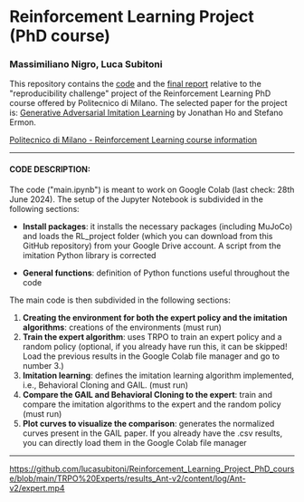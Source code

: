 # Reinforcement Learning Project (PhD course)
### Massimiliano Nigro, Luca Subitoni

This repository contains the [code](https://github.com/lucasubitoni/Reinforcement_Learning_Project_PhD_course/blob/main/main.ipynb) and the [final report](https://github.com/lucasubitoni/Reinforcement_Learning_Project_PhD_course/blob/main/Report.pdf) relative to the "reproducibility challenge" project of the Reinforcement Learning PhD course offered by Politecnico di Milano.
The selected paper for the project is: [Generative Adversarial Imitation Learning](https://arxiv.org/abs/1606.03476) by Jonathan Ho and Stefano Ermon.

[Politecnico di Milano - Reinforcement Learning course information](https://www11.ceda.polimi.it/manifestidott/manifestidott/controller/MainPublic.do?EVN_DETTAGLIOINSEGNAMENTO=EVENTO&c_insegn=061642&aa=2023&k_corso_la=1380)

<hr>

#### CODE DESCRIPTION:
The code ("main.ipynb") is meant to work on Google Colab (last check: 28th June 2024). 
The setup of the Jupyter Notebook is subdivided in the following sections:

- <b>Install packages</b>: it installs the necessary packages (including MuJoCo) and loads the RL_project folder (which you can download from this GitHub repository) from your Google Drive account. A script from the imitation Python library is corrected

- <b>General functions</b>: definition of Python functions useful throughout the code

The main code is then subdivided in the following sections:

1. <b>Creating the environment for both the expert policy and the imitation algorithms</b>: creations of the environments (must run)
2. <b>Train the expert algorithm</b>: uses TRPO to train an expert policy and a random policy (optional, if you already have run this, it can be skipped! Load the previous results in the Google Colab file manager and go to number 3.)
3. <b>Imitation learning</b>: defines the imitation learning algorithm implemented, i.e., Behavioral Cloning and GAIL. (must run)
4. <b>Compare the GAIL and Behavioral Cloning to the expert</b>: train and compare the imitation algorithms to the expert and the random policy (must run)
5. <b>Plot curves to visualize the comparison</b>: generates the normalized curves present in the GAIL paper. If you already have the .csv results, you can directly load them in the Google Colab file manager

<hr>

https://github.com/lucasubitoni/Reinforcement_Learning_Project_PhD_course/blob/main/TRPO%20Experts/results_Ant-v2/content/log/Ant-v2/expert.mp4
